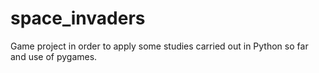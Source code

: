 # space_invaders
Game project in order to apply some studies carried out in Python so far and use of pygames.

